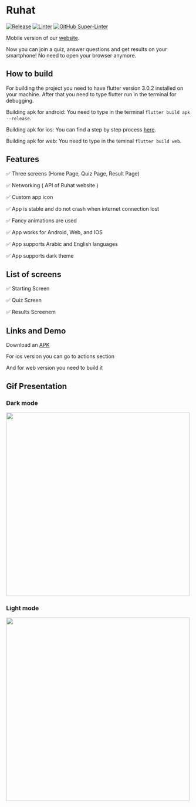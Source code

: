 # Ruhat
[![Release](https://github.com/AhmadAlhussin2/ruhat_mobile/actions/workflows/flutter.yml/badge.svg?branch=main)](https://github.com/AhmadAlhussin2/ruhat_mobile/actions/workflows/flutter.yml)
[![Linter](https://github.com/AhmadAlhussin2/ruhat_mobile/actions/workflows/analyze.yml/badge.svg)](https://github.com/AhmadAlhussin2/ruhat_mobile/actions/workflows/analyze.yml)
[![GitHub Super-Linter](https://github.com/AhmadAlhussin2/ruhat_mobile/actions/workflows/linter.yml/badge.svg)](https://github.com/AhmadAlhussin2/ruhat_mobile/actions/workflows/linter.yml)


Mobile version of our [website](https://daber.space).

Now you can join a quiz, answer questions and get results on your smartphone! No need to open your browser anymore.


## How to build

For building the project you need to have flutter version 3.0.2 installed on your machine. After that you need to type flutter run in the terminal for debugging.

Building apk for android:
You need to type in the terminal `flutter build apk --release`.

Building apk for ios:
You can find a step by step process [here](https://docs.flutter.dev/deployment/ios). 

Building apk for web:
You need to type in the teminal `flutter build web`.


## Features

✅ Three screens (Home Page, Quiz Page, Result Page)

✅ Networking ( API of Ruhat website )

✅ Custom app icon

✅ App is stable and do not crash when internet connection lost

✅ Fancy animations are used

✅ App works for Android, Web, and IOS

✅ App supports Arabic and English languages

✅ App supports dark theme


## List of screens

✅ Starting Screen

✅ Quiz Screen

✅ Results Screenem

## Links and Demo

Download an [APK](https://drive.google.com/file/d/12nbDXD1lBw7G6fZGBdy8sTyVNOuK2lwK/view?usp=sharing)

For ios version you can go to actions section

And for web version you need to build it

## Gif Presentation

### Dark mode

<img src ="https://user-images.githubusercontent.com/102483482/178082389-9df4f033-88dc-46f9-964d-f0930c919206.gif" height="500px">

### Light mode

<img src ="https://user-images.githubusercontent.com/102483482/178081799-5901fb94-2113-4e1f-80b7-ee1ccd86e2ed.gif" height="500px">

